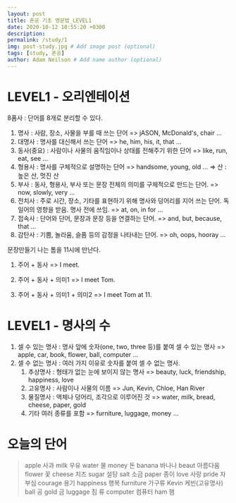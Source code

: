 ```yaml
---
layout: post
title: 혼공 기초 영문법_LEVEL1
date: 2020-10-12 10:55:20 +0300
description:  
permalink: /study/1
img: post-study.jpg # Add image post (optional) 
tags: [study, 혼공]
author: Adam Neilson # Add name author (optional)
--- 
```


# LEVEL1 - 오리엔테이션
8품사 : 단어를 8개로 분리할 수 있다.

1. 명사 : 사람, 장소, 사물을 부를 때 쓰는 단어 
    => jASON, McDonald's, chair ...
2. 대명사 : 명사를 대신해서 쓰는 단어
    => he, him, his, it, that ...
3. 동사(중요) : 사람이나 사물의 움직임이나 상태를 전해주기 위한 단어
    => like, run, eat, see ...
4. 형용사 : 명사를 구체적으로 설명하는 단어
    => handsome, young, old ...
    => 산 : 높은 산, 멋진 산
5. 부사 : 동사, 형용사, 부사 또는 문장 전체의 의미를 구체적으로 만드는 단어.
    => now, slowly, very ...
6. 전치사 : 주로 시간, 장소, 기타를 표현하기 위해 명사와 덩어리를 지어 쓰는 단어. 독일어의 영향을 받음. 명사 전에 쓰임.
    => at, on, in for ...
7. 접속사 : 단어와 단어, 문장과 문장 등을 연결하는 단어.
    => and, but, because, that ...
8. 감탄사 : 기쁨, 놀라움, 슬픔 등의 감정을 나타내는 단어.
    => oh, oops, hooray ...

문장만들기
나는 톰을 11시에 만난다.
1. 주어 + 동사
    => I meet.

2. 주어 + 동사 + 의미1
    => I meet Tom.

3. 주어 + 동사 + 의미1 + 의미2
    => I meet Tom at 11.

# LEVEL1 - 명사의 수

1. 셀 수 있는 명사 : 명사 앞에 숫자(one, two, three 등)를 붙여 셀 수 있는 명사
    => apple, car, book, flower, ball, computer ...
2. 셀 수 없는 명사 : 여러 가지 이유로 숫자를 붙여 셀 수 없는 명사.
    1) 추상명사 : 형태가 없는 눈에 보이지 않는 명사
        => beauty, luck, friendship, happiness, love
    2) 고유명사 : 사람이나 사물의 이름
        => Jun, Kevin, Chloe, Han River
    3) 물질명사 : 액체나 덩어리, 조각으로 이루어진 것
        => water, milk, bread, cheese, paper, gold
    4) 기타 여러 종류를 포함
        => furniture, luggage, money ...

# 오늘의 단어
> apple     사과
  milk      우유
  water     물
  money     돈
  banana    바나나
  beaut     아름다움
  flower    꽃
  cheese    치즈
  sugar     설탕
  salt      소금
  paper     종이
  love      사랑
  pride     자부심
  courage   용기
  happiness 행복
  furniture 가구류
  Kevin     케빈(고유명사)
  ball      공
  gold      금
  luggage   짐 류
  computer  컴퓨터
  ham       햄